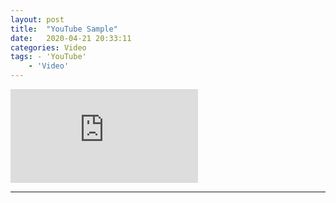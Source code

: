 ```yaml
---
layout: post
title:  "YouTube Sample"
date:   2020-04-21 20:33:11
categories: Video
tags: - 'YouTube'
	- 'Video'
---
```



<div class="vide">
<iframe class="vide" src="https://www.youtube.com/embed/ohbWTmPMc04?si=2moFoxyJqCKPlDoN" title="YouTube video player" frameborder="0" allow="accelerometer; autoplay; clipboard-write; encrypted-media; gyroscope; picture-in-picture; web-share" referrerpolicy="strict-origin-when-cross-origin" allowfullscreen></iframe>

</div>

---